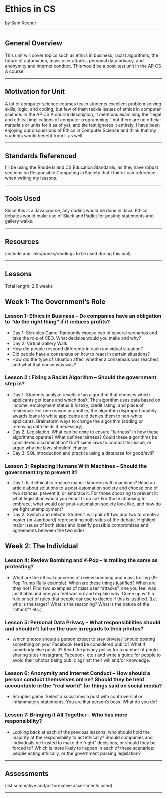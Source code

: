 # Ethics in CS
by Sam Keener

---

## General Overview 
This unit will cover topics such as ethics in business, racist algorithms, the future of automation, mass user attacks, personal data privacy, 
and anonymity and internet conduct.  This would be a post-test unit in the AP CS A course.

---

## Motivation for Unit
A lot of computer science courses teach students excellent problem solving skills, logic, and coding, but few of them tackle 
issues of ethics in computer science. In the AP CS A course description, it mentions examining the “legal and ethical implications of 
computer programming,” but there are no official materials or units for it as of yet, and the test ignores it entirely. I have been 
enjoying our discussions of Ethics in Computer Science and think that my students would benefit from it as well. 

---

## Standards Referenced
I'll be using the Rhode Island CS Education Standards, as they have robust sections on Responsible Computing in Society that I think I
can reference when writing my lessons.

---

## Tools Used

Since this is a Java course, any coding would be done in Java.  Ethics debates would make use of Slack and Padlet for posting statements
and gallery walks.

---

## Resources
(include any links/books/readings to be used during this unit)

---

## Lessons

Total length: 2.5 weeks

## Week 1: The Government’s Role

### Lesson 1:  Ethics in Business – Do companies have an obligation to “do the right thing” if it reduces profits?
-	Day 1: Scruples Game: Randomly choose two  of several scenarios and take the role of CEO.  What decision would you make and why?
-	Day 2: Virtual Gallery Walk 
- How did people respond differently in each individual situation?
-	Did people have a consensus on how to react in certain situations?
-	How did the type of situation affect whether a consensus was reached, and what that consensus was?
###	Lesson 2 : Fixing a Racist Algorithm – Should the government step in?
-	Day 1: Students analyze results of an algorithm that chooses which applicants get loans and which don’t.  The algorithm uses data based on income, employment status & history, credit rating, and place of residence.  For one reason or another, the algorithm disproportionately awards loans to white applicants and denies them to non-white applicants.  Brainstorm ways to change the algorithm (adding or removing data fields if necessary).    
-	Day 2: Legislation.  What can be done to ensure “fairness” in how these algorithms operate? What defines fairness?  Could these algorithms be considered discrimination?  Draft some laws to combat this issue, or argue why the laws shouldn’ change.
-	Day 3: SQL introduction and practice using a database for good/evil?  
###	Lesson 3: Replacing Humans With Machines – Should the government try to prevent it?
-	Day 1: Is it ethical to replace manual laborers with machines?  Read an article about solutions to a post-automation society and choose one of two stances: prevent it, or embrace it.  For those choosing to prevent it: what legislation would you enact to do so?  For those choosing to embrace, what would our post-automation society look like, and how do we fight unemployment?
-	Day 2: Switch and debate.  Students will pair off two and two to create a poster (or Jamboard) representing both sides of the debate.  Highlight major issues of both sides and identify possible compromises and agreements between the two sides.
##	Week 2: The Individual
###	Lesson 4: Review Bombing and K-Pop - Is trolling the same as protesting?
-	What are the ethical concerns of review bombing and mass trolling (K-Pop Trump Rally example).  When are these things justified?  When are they not?  Find two examples of mass user “attacks”, one you feel was justifiable and one you feel was not and explain why.  Come up with a rule or set of rules that people can use to decide if this is justified. (i.e. who is the target? What is the reasoning? What is the nature of the “attack”? etc.)
###	Lesson 5: Personal Data Privacy – What responsibilities should and shouldn’t fall on the user in regards to their photos?
-	Which photos should a person expect to stay private?  Should posting something on your Facebook feed be considered public?  What if somebody else posts it? Read the privacy policy for a number of photo sharing sites (Instagram, Facebook, etc.) and write a guide for people to avoid their photos being public against their will and/or knowledge. 
###	Lesson 6: Anonymity and Internet Conduct – How should a person conduct themselves online?  Should they be held accountable in the “real world” for things said on social media?
-	Scruples game: Select a social media post with controversial or inflammatory statements.  You are that person’s boss.  What do you do?
###	Lesson 7: Bringing it All Together – Who has more responsibility?
-	Looking back at each of the previous lessons, who should hold the majority of the responsibility to act ethically?  Should companies and individuals be trusted to make the “right” decisions, or should they be forced to?  Which is more likely to happen in each of these scenarios: people acting ethically, or the government passing legislation?

---

## Assessments
(list summative and/or formative assessments used)

---

